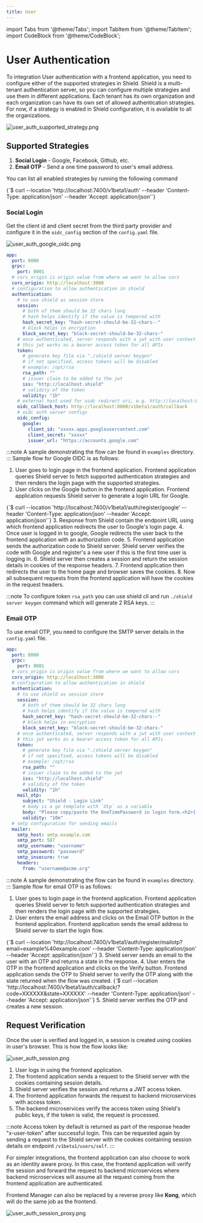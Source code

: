 ```yaml
---
title: User
---
```

import Tabs from '@theme/Tabs';
import TabItem from '@theme/TabItem';
import CodeBlock from '@theme/CodeBlock';

# User Authentication

To integration User authentication with a frontend application, you need to configure either of the supported strategies
in Shield. Shield is a multi-tenant authentication server, so you can configure multiple strategies and use them in
different applications. Each tenant has its own organization and each organization can have its own set of allowed
authentication strategies. For now, if a strategy is enabled in Shield configuration, it is available to all the
organizations.

![user_auth_supported_strategy.png](user_auth_supported_strategy.png)

## Supported Strategies

1. **Social Login** - Google, Facebook, Github, etc.
2. **Email OTP** - Send a one time password to user's email address.

You can list all enabled strategies by running the following command

<Tabs groupId="api">
  <TabItem value="HTTP" label="HTTP" default>
        <CodeBlock className="language-bash">
    {`$ curl --location 'http://localhost:7400/v1beta1/auth'
--header 'Content-Type: application/json'
--header 'Accept: application/json'`}
    </CodeBlock>
  </TabItem>
</Tabs>

### Social Login

Get the client id and client secret from the third party provider and configure it in the `oidc_config` section of the
`config.yaml` file.

![user_auth_google_oidc.png](user_auth_google_oidc.png)

```yaml
app:
  port: 8000
  grpc: 
    port: 8001
  # cors_origin is origin value from where we want to allow cors
  cors_origin: http://localhost:3000
  # configuration to allow authentication in shield
  authentication:
    # to use shield as session store
    session:
      # both of them should be 32 chars long
      # hash helps identify if the value is tempered with
      hash_secret_key: "hash-secret-should-be-32-chars--"
      # block helps in encryption
      block_secret_key: "block-secret-should-be-32-chars-"
    # once authenticated, server responds with a jwt with user context
    # this jwt works as a bearer access token for all APIs
    token:
      # generate key file via "./shield server keygen"
      # if not specified, access tokens will be disabled
      # example: /opt/rsa
      rsa_path: ""
      # issuer claim to be added to the jwt
      iss: "http://localhost.shield"
      # validity of the token
      validity: "1h"
    # external host used for oidc redirect uri, e.g. http://localhost:8000/v1beta1/auth/callback
    oidc_callback_host: http://localhost:8000/v1beta1/auth/callback
    # oidc auth server configs
    oidc_config:
      google:
        client_id: "xxxxx.apps.googleusercontent.com"
        client_secret: "xxxxx"
        issuer_url: "https://accounts.google.com"
```

:::note
A sample demonstrating the flow can be found in `examples` directory.
:::
Sample flow for Google OIDC is as follows:

1. User goes to login page in the frontend application. Frontend application queries Shield server to fetch supported
authentication strategies and then renders the login page with the supported strategies.
2. User clicks on the Google button in the frontend application. Frontend application requests Shield server to generate
a login URL for Google.
<Tabs groupId="api">
   <TabItem value="HTTP" label="HTTP" default>
   <CodeBlock className="language-bash">
   {`$ curl --location 'http://localhost:7400/v1beta1/auth/register/google'
   --header 'Content-Type: application/json'
   --header 'Accept: application/json'`}
   </CodeBlock>
   </TabItem>
</Tabs>
3. Response from Shield contain the endpoint URL using which frontend application redirects the user to Google's 
login page.
4. Once user is logged in to google, Google redirects the user back to the frontend application 
with an authorization code.
5. Frontend application sends the authorization code to Shield server. Shield server verifies the code with Google and
register's a new user if this is the first time user is logging in. 
6. Shield server then creates a session and return the session details in cookies of the response headers.
7. Frontend application then redirects the user to the home page and browser saves the cookies.
8. Now all subsequent requests from the frontend application will have the cookies in the request headers.

:::note
To configure token `rsa_path` you can use shield cli and run `./shield server keygen` command which will generate
2 RSA keys.
:::

### Email OTP

To use email OTP, you need to configure the SMTP server details in the `config.yaml` file.

```yaml
app:
  port: 8000
  grpc: 
    port: 8001
  # cors_origin is origin value from where we want to allow cors
  cors_origin: http://localhost:3000
  # configuration to allow authentication in shield
  authentication:
    # to use shield as session store
    session:
      # both of them should be 32 chars long
      # hash helps identify if the value is tempered with
      hash_secret_key: "hash-secret-should-be-32-chars--"
      # block helps in encryption
      block_secret_key: "block-secret-should-be-32-chars-"
    # once authenticated, server responds with a jwt with user context
    # this jwt works as a bearer access token for all APIs
    token:
      # generate key file via "./shield server keygen"
      # if not specified, access tokens will be disabled
      # example: /opt/rsa
      rsa_path: ""
      # issuer claim to be added to the jwt
      iss: "http://localhost.shield"
      # validity of the token
      validity: "1h"
    mail_otp:
      subject: "Shield - Login Link"
      # body is a go template with `Otp` as a variable
      body: "Please copy/paste the OneTimePassword in login form.<h2>{{.Otp}}</h2>This code will expire in 10 minutes."
      validity: "10m"
  # smtp configuration for sending emails
  mailer:
    smtp_host: smtp.example.com
    smtp_port: 587
    smtp_username: "username"
    smtp_password: "password"
    smtp_insecure: true
    headers:
      from: "username@acme.org"
```
:::note
A sample demonstrating the flow can be found in `examples` directory. 
:::
Sample flow for email OTP is as follows:

1. User goes to login page in the frontend application. Frontend application queries Shield server to fetch supported
authentication strategies and then renders the login page with the supported strategies.
2. User enters the email address and clicks on the Email OTP button in the frontend application. Frontend application
sends the email address to Shield server to start the login flow.
<Tabs groupId="api">
   <TabItem value="HTTP" label="HTTP" default>
   <CodeBlock className="language-bash">
   {`$ curl --location 'http://localhost:7400/v1beta1/auth/register/mailotp?email=example%40example.com'
   --header 'Content-Type: application/json'
   --header 'Accept: application/json'`}
   </CodeBlock>
   </TabItem>
</Tabs>
3. Shield server sends an email to the user with an OTP and returns a state in the response.
4. User enters the OTP in the frontend application and clicks on the Verify button. Frontend application sends the OTP
to Shield server to verify the OTP along with the state returned when the flow was created.
<Tabs groupId="api">
   <TabItem value="HTTP" label="HTTP" default>
   <CodeBlock className="language-bash">
   {`$ curl --location 'http://localhost:7400/v1beta1/auth/callback/?code=XXXXXX&state=XXXXXX'
   --header 'Content-Type: application/json'
   --header 'Accept: application/json'`}
   </CodeBlock>
   </TabItem>
</Tabs>
5. Shield server verifies the OTP and creates a new session.

## Request Verification

Once the user is verified and logged in, a session is created using cookies in user's browser. This is how the flow
looks like:

![user_auth_session.png](./user_auth_session_accesstoken.png)

1. User logs in using the frontend application.
2. The frontend application sends a request to the Shield server with the cookies containing session details.
3. Shield server verifies the session and returns a JWT access token.
4. The frontend application forwards the request to backend microservices with access token.
5. The backend microservices verify the access token using Shield's public keys, if the token is valid, the request is
   processed.

:::note
Access token by default is returned as part of the response header "x-user-token" after successful login. This can be
requested again by sending a request to the Shield server with the cookies containing session details on endpoint
`/v1beta1/users/self`.
:::

For simpler integrations, the frontend application can also choose to work as an identity aware proxy. In this case, the
frontend application will verify the session and forward the request to backend microservices where backend microservices
will assume all the request coming from the frontend application are authenticated.

Frontend Manager can also be replaced by a reverse proxy like **Kong**, which will do the same job as the frontend.

![user_auth_session_proxy.png](user_auth_session_proxy.png)